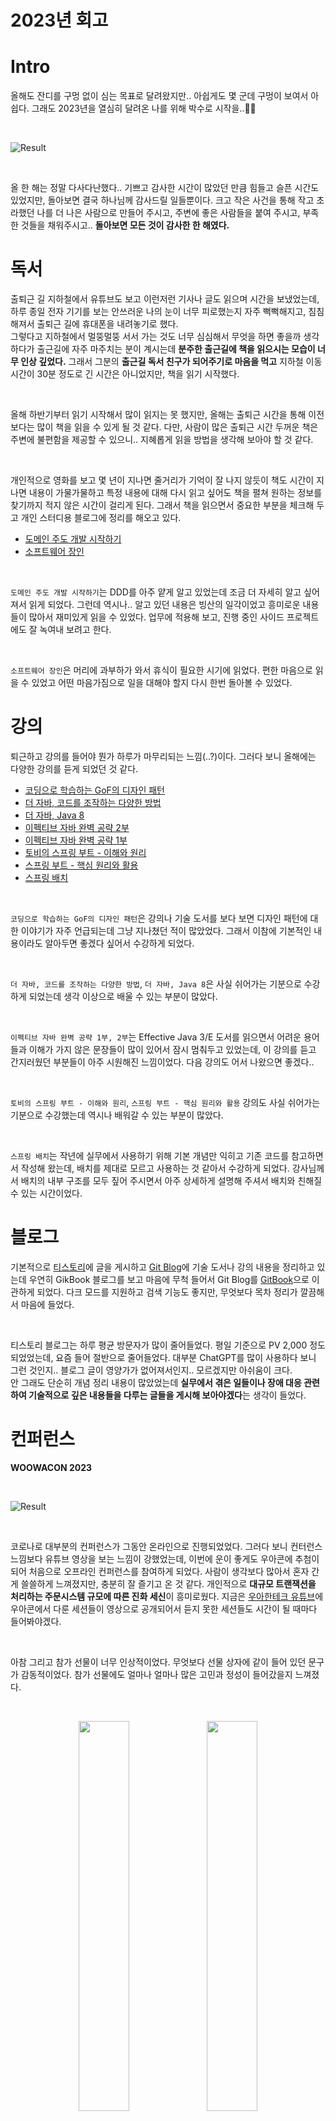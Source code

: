 # 2023년 회고

# Intro

올해도 잔디를 구멍 없이 심는 목표로 달려왔지만.. 아쉽게도 몇 군데 구멍이 보여서 아쉽다. 그래도 2023년을 열심히 달려온 나를 위해 박수로 시작을..👏🏼

<br/>

![Result](https://raw.githubusercontent.com/jihunparkme/blog/main/img/retrospective-2023/image01.png 'Result')

<br/>

올 한 해는 정말 다사다난했다.. 기쁘고 감사한 시간이 많았던 만큼 힘들고 슬픈 시간도 있었지만, 돌아보면 결국 하나님께 감사드릴 일들뿐이다. 크고 작은 사건을 통해 작고 초라했던 나를 더 나은 사람으로 만들어 주시고, 주변에 좋은 사람들을 붙여 주시고, 부족한 것들을 채워주시고.. **돌아보면 모든 것이 감사한 한 해였다.**

# 독서

출퇴근 길 지하철에서 유튜브도 보고 이런저런 기사나 글도 읽으며 시간을 보냈었는데, 하루 종일 전자 기기를 보는 안쓰러운 나의 눈이 너무 피로했는지 자주 뻑뻑해지고, 침침해져서 출퇴근 길에 휴대폰을 내려놓기로 했다.<br/>
그렇다고 지하철에서 멀뚱멀뚱 서서 가는 것도 너무 심심해서 무엇을 하면 좋을까 생각하다가 출근길에 자주 마주치는 분이 계시는데 **분주한 출근길에 책을 읽으시는 모습이 너무 인상 깊었다.** 그래서 그분의 **출근길 독서 친구가 되어주기로 마음을 먹고** 지하철 이동 시간이 30분 정도로 긴 시간은 아니었지만, 책을 읽기 시작했다.

<br/>

올해 하반기부터 읽기 시작해서 많이 읽지는 못 했지만, 올해는 출퇴근 시간을 통해 이전보다는 많이 책을 읽을 수 있게 될 것 같다. 다만, 사람이 많은 출퇴근 시간 두꺼운 책은 주변에 불편함을 제공할 수 있으니.. 지혜롭게 읽을 방법을 생각해 보아야 할 것 같다.

<br/>

개인적으로 영화를 보고 몇 년이 지나면 줄거리가 기억이 잘 나지 않듯이 책도 시간이 지나면 내용이 가물가물하고 특정 내용에 대해 다시 읽고 싶어도 책을 펼쳐 원하는 정보를 찾기까지 적지 않은 시간이 걸리게 된다. 그래서 책을 읽으면서 중요한 부분을 체크해 두고 개인 스터디용 블로그에 정리를 해오고 있다.

- <a href="https://jihunparkme.gitbook.io/docs/book/ddd-start" target="_blank">도메인 주도 개발 시작하기</a>
- <a href="https://jihunparkme.gitbook.io/docs/book/a-software-master" target="_blank">소프트웨어 장인</a>

<br/>

`도메인 주도 개발 시작하기`는 DDD를 아주 얕게 알고 있었는데 조금 더 자세히 알고 싶어 져서 읽게 되었다. 그런데 역시나.. 알고 있던 내용은 빙산의 일각이었고 흥미로운 내용들이 많아서 재미있게 읽을 수 있었다. 업무에 적용해 보고, 진행 중인 사이드 프로젝트에도 잘 녹여내 보려고 한다.

<br/>

`소프트웨어 장인`은 머리에 과부하가 와서 휴식이 필요한 시기에 읽었다. 편한 마음으로 읽을 수 있었고 어떤 마음가짐으로 일을 대해야 할지 다시 한번 돌아볼 수 있었다.

# 강의

퇴근하고 강의를 들어야 뭔가 하루가 마무리되는 느낌(..?)이다. 그러다 보니 올해에는 다양한 강의를 듣게 되었던 것 같다.

- <a href="https://www.inflearn.com/course/%EB%94%94%EC%9E%90%EC%9D%B8-%ED%8C%A8%ED%84%B4" target="_blank">코딩으로 학습하는 GoF의 디자인 패턴</a>
- <a href="https://www.inflearn.com/course/the-java-code-manipulation" target="_blank">더 자바, 코드를 조작하는 다양한 방법</a>
- <a href="https://www.inflearn.com/course/the-java-java8" target="_blank">더 자바, Java 8</a>
- <a href="https://www.inflearn.com/course/%EC%9D%B4%ED%8E%99%ED%8B%B0%EB%B8%8C-%EC%9E%90%EB%B0%94-2" target="_blank">이펙티브 자바 완벽 공략 2부</a>
- <a href="https://www.inflearn.com/course/%EC%9D%B4%ED%8E%99%ED%8B%B0%EB%B8%8C-%EC%9E%90%EB%B0%94-1" target="_blank">이펙티브 자바 완벽 공략 1부</a>
- <a href="https://www.inflearn.com/course/%ED%86%A0%EB%B9%84-%EC%8A%A4%ED%94%84%EB%A7%81%EB%B6%80%ED%8A%B8-%EC%9D%B4%ED%95%B4%EC%99%80%EC%9B%90%EB%A6%AC" target="_blank">토비의 스프링 부트 - 이해와 원리</a>
- <a href="https://www.inflearn.com/course/%EC%8A%A4%ED%94%84%EB%A7%81%EB%B6%80%ED%8A%B8-%ED%95%B5%EC%8B%AC%EC%9B%90%EB%A6%AC-%ED%99%9C%EC%9A%A9" target="_blank">스프링 부트 - 핵심 원리와 활용</a>
- <a href="https://www.inflearn.com/course/%EC%8A%A4%ED%94%84%EB%A7%81-%EB%B0%B0%EC%B9%98" target="_blank">스프링 배치</a>

<br/>

`코딩으로 학습하는 GoF의 디자인 패턴`은 강의나 기술 도서를 보다 보면 디자인 패턴에 대한 이야기가 자주 언급되는데 그냥 지나쳤던 적이 많았었다. 그래서 이참에 기본적인 내용이라도 알아두면 좋겠다 싶어서 수강하게 되었다.

<br/>

`더 자바, 코드를 조작하는 다양한 방법`, `더 자바, Java 8`은 사실 쉬어가는 기분으로 수강하게 되었는데 생각 이상으로 배울 수 있는 부분이 많았다.

<br/>

`이펙티브 자바 완벽 공략 1부, 2부`는 Effective Java 3/E 도서를 읽으면서 어려운 용어들과 이해가 가지 않은 문장들이 많이 있어서 잠시 멈춰두고 있었는데, 이 강의를 듣고 간지러웠던 부분들이 아주 시원해진 느낌이었다. 다음 강의도 어서 나왔으면 좋겠다..

<br/>

`토비의 스프링 부트 - 이해와 원리`, `스프링 부트 - 핵심 원리와 활용` 강의도 사실 쉬어가는 기분으로 수강했는데 역시나 배워갈 수 있는 부분이 많았다.

<br/>

`스프링 배치`는 작년에 실무에서 사용하기 위해 기본 개념만 익히고 기존 코드를 참고하면서 작성해 왔는데, 배치를 제대로 모르고 사용하는 것 같아서 수강하게 되었다. 강사님께서 배치의 내부 구조를 모두 짚어 주시면서 아주 상세하게 설명해 주셔서 배치와 친해질 수 있는 시간이었다.

# 블로그

기본적으로 [티스토리](https://data-make.tistory.com/)에 글을 게시하고 [Git Blog](https://jihunparkme.github.io/)에 기술 도서나 강의 내용을 정리하고 있는데 우연히 GikBook 블로그를 보고 마음에 무척 들어서 Git Blog를 [GitBook](https://jihunparkme.gitbook.io/docs/)으로 이관하게 되었다. 다크 모드를 지원하고 검색 기능도 좋지만, 무엇보다 목차 정리가 깔끔해서 마음에 들었다.

<br/>

티스토리 블로그는 하루 평균 방문자가 많이 줄어들었다. 평일 기준으로 PV 2,000 정도 되었었는데, 요즘 들어 절반으로 줄어들었다. 대부분 ChatGPT를 많이 사용하다 보니 그런 것인지.. 블로그 글이 영양가가 없어져서인지.. 모르겠지만 아쉬움이 크다. <br/>
안 그래도 단순히 개념 정리 내용이 많았었는데 **실무에서 겪은 일들이나 장애 대응 관련하여 기술적으로 깊은 내용들을 다루는 글들을 게시해 보아야겠다**는 생각이 들었다.

# 컨퍼런스

**WOOWACON 2023**

<br/>

![Result](https://raw.githubusercontent.com/jihunparkme/blog/main/img/retrospective-2023/image02.jpg 'Result')

<br/>

코로나로 대부분의 컨퍼런스가 그동안 온라인으로 진행되었었다. 그러다 보니 컨터런스 느낌보다 유튜브 영상을 보는 느낌이 강했었는데, 이번에 운이 좋게도 우아콘에 추첨이 되어 처음으로 오프라인 컨퍼런스를 참여하게 되었다. 사람이 생각보다 많아서 혼자 간 게 쓸쓸하게 느껴졌지만, 충분히 잘 즐기고 온 것 같다. 개인적으로 **대규모 트랜잭션을 처리하는 주문시스템 규모에 따른 진화 세신**이 흥미로웠다. 지금은 [우아한테크 유튜브](https://www.youtube.com/playlist?list=PLgXGHBqgT2TundZ81MAVHPzeYOTeII69j)에 우아콘에서 다룬 세션들이 영상으로 공개되어서 듣지 못한 세션들도 시간이 될 때마다 들어봐야겠다. 

<br/>

아참 그리고 참가 선물이 너무 인상적이었다. 무엇보다 선물 상자에 같이 들어 있던 문구가 감동적이었다. 참가 선물에도 얼마나 얼마나 많은 고민과 정성이 들어갔을지 느껴졌다.

<br/>

<p align="center" width="100%">
    <img src="https://raw.githubusercontent.com/jihunparkme/blog/main/img/retrospective-2023/image03.jpg" width="40%">
    <img src="https://raw.githubusercontent.com/jihunparkme/blog/main/img/retrospective-2023/image04.jpg" width="40%">
</p>

# 기타

**사내 기술 블로그 게시**

사내 기술 블로그에 처음으로 글을 게시하게 되었다. 개인 블로그에 이런저런 글을 게시해 왔었지만 사내 기술 블로그는 어떻게 보면 회사의 얼굴을 빌려(?) 글을 게시하는 곳이라고 생각하다 보니 나의 부족한 글로 인해 회사의 기술 평가가 낮아지면 어떡할지 하는 생각으로 아무도 신경 쓰지 않는 걱정을 했었다. 하지만 이미 여러 좋은 글을 작성해 본 착한 지인의 권유로 첫 글을 게시하게 되었다. 

<br/>

소심한 심장이 “잘못된 내용이면 포함되어 있으면 어떡하지?”, “모두가 아는 쉬운 내용이면 어떡하지?”.. 등등 걱정을 , 막상 게시해 보니 괜한 소심한 걱정을 했구나 싶다. 이렇게 최근에도 새로운 글을 게시하게 되었는데 아무래도 개인 블로그보다 글 작성에 더 신경을 쓰게 되었고, 결과적으로 **글 작성에 더 신경을 쓴 만큼 얻어가는 부분도 많았던 것 같다.**

<br/>

> [심볼릭 링크로 스프링 배치 무중단 배포하기](https://11st-tech.github.io/2023/12/11/spring-batch-non-stop-deploy/)
>
> [Java CompletableFuture로 비동기 적용하기](https://11st-tech.github.io/2024/01/04/completablefuture/)

<br/>

**운동**

축구는 올해에도 꾸준히 하고 있다. 토요일 오전 8시에 경기가 시작해서 이동 시간까지 고려하면.. 사무실 출근 기상 시간과 비슷하게 6시 30분 정도에 일어나느라 피곤하긴 하지만 그래도 몸은 튼튼해지는 느낌이다. 무엇보다 선출이었던 친한 동생이 종종 축구 개인 레슨을 해줘서 그런지 다들 많이 늘었다는 말을 해줘서 기분이 좋았다.😚 그래도 축구는 잘 다치는 운동이다 보니.. 항상 조심조심하기..


# KPT (Keep – Problem – Try)

## Keep

**꾸준함**

꾸준함이 주는 이점을 알기에 2024년에도 운동과 공부를 꾸준하게 하기!

<br/>

**개선**

2023년에 업무를 진행하면서 비효율적인 포인트나 이슈를 발견하면 개선 전략을 세우고 틈틈이 적용해 왔었는데 2024년에도 많은 개선 활동들을 해보아야겠다. 무엇보다 `레거시 시스템 개편`, `쿼리 성능 튜닝`, `테스트 코드`, `아키텍처 개선` 같이 큼지막한 개선을 도전해 볼 계획이다.

<br/>

**독서**

독서 시간(출퇴근 시간)이 보장되었으니, 올해에는 많은 책을 읽어볼 계획이다. 지금 당장 읽고 싶은 책은.. `대규모 시스템 설계 기초`, `오브젝트`, `실용주의 프로그래머` 정도이고 다 읽으면 또 흥미로운 책들을 찾아봐야지. 강의는 아직 MSA 강의밖에 생각나는 게 없는데 또 흥미로운 주제가 있으면 들어봐야지.

<br/>

**운동**

퇴근하면 자기 개발 활동을 하다 보니 아쉽게도 핑계지만.. 평일에는 운동할 시간이 생각보다 없다. 10분이라도 푸시업과 같은 근력운동을 시작해야 할 것 같다. 축구를 해서 체력은 그래도 버텨주지만 근력이 없으니 몸이 비실비실한 것 같은 느낌이 들어서 그렇다.😭

## Problem

**프로젝트**

2023년도에는 **[OOAh luxe](https://m.11st.co.kr/page/luxury/home) 명품 전용 플랫폼** 프로젝트와 **DB 탈중앙화 대비 분리 대상 테이블 참조 쿼리 이관**이 유일하게 큰 프로젝트였다. 큰 프로젝트를 진행하면서 **아키텍처 및 도메인 모델 설계**도 해보고 새로운 장애 대응도 해보고 싶은데 그런 프로젝트들이 생길지 모르겠다. 없다면 큼지막한 개선 프로젝트를 찾아서라도 진행해 보아야 할 것 같다.

<br/>

**회사 분위기**

매각 이슈로.. 회사 분위기가 좋지는 않다. 앞으로의 회사 운명이 어떻게 될지 모르겠고.. 내가 도움 줄 수 있는 부분이 없지만.. 잘 해결되었으면 좋겠다.🥲

<br/>

**월별 일기**

일 년 치 회고를 한 번에 생각해 내려고 하다 보니 무슨 내용을 다뤄야 할지 잘 생각이 나지 않기도 하고, 기억 속에 잠시 지워져서 회고에 다루지 못하는 내용들이 생기는 것 같다. **월말에 일기 형식으로 미니 회고(?)로 작은 단위의 회고를 진행**하고 **연말에 정리해서 연 회고로 마무리**하는 방법도 괜찮을 것 같다.

## Try

**사이드 프로젝트**

진행 중인 사이드 프로젝트에 사용해 보고 싶었던 기술이나 아키텍처, 도메인 모델 설계 등을 적용해 보고 있다. 실무에서 직접 다루지 않는 `JPA` 관련 기술, `AWS EC2, RDS`, `MariaDB`, `Docker` 등을 다뤄볼 수 있어서 흥미로웠고, 아직 진행 중인 프로젝트지만 향로님의 `스프링 부트와 AWS로 혼자 구현하는 웹 서비스` 책을 통해 배포까지 진행해 볼 수 있었다. `NoSQL`, `Redis`, `Elasticsearch`, `Kafka` 등 실무에 사용되지 않는 기술들도 프로젝트에 적용해 볼 수 있다면 적용해 볼 계획이다. 할게 많지만.. **하루에 1%씩 하면 그래도 100일 만에 100%에 도달할 수 있지 않은가!** 

<br/>

**블로그**

블로그에 개념 정리 내용이나 가이드를 주로 게시하고 있었는데, 실무에서 겪은 일들이나 장애 대응 관련하여 깊은 기술적인 내용을 다루는 글들을 게시해 보려고 한다. 기술을 공유하는 목적으로 시작했는데 정말 기술만 공유해서 이전에는 못 느꼈지만 내가 봐도 글들이 너무 재미가 없어 보인다.🤣 회고도 할 겸 **실무에서 있었던 경험을 통한 기술을 공유하는 방식으로 주제**를 다시 세워보아야겠다.

# 마무리

올해로 백엔드 개발자로 3년 차가 시작되었다. 3년 차 개발자라면 어느 정도의 기술력과 능력을 갖추어야 하는지 모르다 보니 주변에 훌륭한 개발자들을 보면 나도 모르게 "나는 왜 이렇게 부족할까?", "나는 그동안 뭘 한거지..", "내가 할 수 있는 것은 이 정도뿐인가.." 라고 자책을 하게 되었다. 

<br/>

개인적으로 퇴근 이후, 주말에 시간을 내기가 쉽지 않다 보니 개발자 커뮤니티 모임에도 참석하고 싶어도 제한이 있고 여러 개발자와 소통할 기회가 많이 없었다. 그래서 나를 더 잘 알아가고, 앞으로 무엇을 해야 하는지 찾아가기 위해 링크드인 활동을 시작하려고 한다. 그곳에서 여러 개발자분들과 소통하며 여러 정보도 공유하고, 개발자 인맥도 넓히고, 나를 더 알아가는 시간이 되었으면 좋겠다.

<br/>

2024년도 다사다난한 일들이 많이 생기겠지만 **언제나 사소한 일에도 감사한 마음을** 잊지 않았으면 좋겠다.

Non mollare 💪🏼